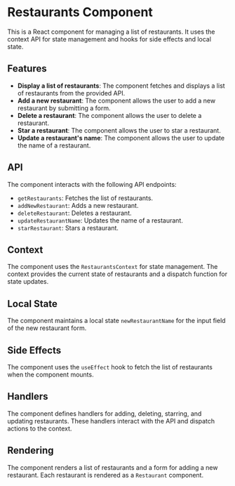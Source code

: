 # Restaurants Component

This is a React component for managing a list of restaurants. It uses the context API for state management and hooks for side effects and local state.

## Features

- **Display a list of restaurants**: The component fetches and displays a list of restaurants from the provided API.
- **Add a new restaurant**: The component allows the user to add a new restaurant by submitting a form.
- **Delete a restaurant**: The component allows the user to delete a restaurant.
- **Star a restaurant**: The component allows the user to star a restaurant.
- **Update a restaurant's name**: The component allows the user to update the name of a restaurant.

## API

The component interacts with the following API endpoints:

- `getRestaurants`: Fetches the list of restaurants.
- `addNewRestaurant`: Adds a new restaurant.
- `deleteRestaurant`: Deletes a restaurant.
- `updateRestaurantName`: Updates the name of a restaurant.
- `starRestaurant`: Stars a restaurant.

## Context

The component uses the `RestaurantsContext` for state management. The context provides the current state of restaurants and a dispatch function for state updates.

## Local State

The component maintains a local state `newRestaurantName` for the input field of the new restaurant form.

## Side Effects

The component uses the `useEffect` hook to fetch the list of restaurants when the component mounts.

## Handlers

The component defines handlers for adding, deleting, starring, and updating restaurants. These handlers interact with the API and dispatch actions to the context.

## Rendering

The component renders a list of restaurants and a form for adding a new restaurant. Each restaurant is rendered as a `Restaurant` component.